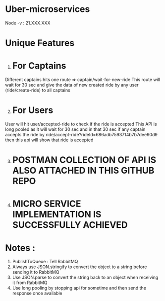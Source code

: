 # Uber-microservices

Node -v : 21.XXX.XXX


# Unique Features

1) # For Captains
Different captains hits one route => captain/wait-for-new-ride
This route will wait for 30 sec and give the data of new created ride by any user (ride/create-ride) to all captains

2) # For Users
User will hit user/accepted-ride to check if the ride is accepted
This API is long pooled as it will wait for 30 sec and in that 30 sec if any captain accepts the ride by ride/accept-ride?rideId=686adb7593714b7b7dee90d9
then this api will show that ride is accepted

3) # POSTMAN COLLECTION OF API IS ALSO ATTACHED IN THIS GITHUB REPO
4) # MICRO SERVICE IMPLEMENTATION IS SUCCESSFULLY ACHIEVED

# Notes : 
1) PublishToQueue : Tell RabbitMQ
2) Always use JSON.stringify to convert the object to a string before sending it to RabbitMQ
3) Use JSON.parse to convert the string back to an object when receiving it from RabbitMQ
4) Use long pooling by stopping api for sometime and then send the response once available